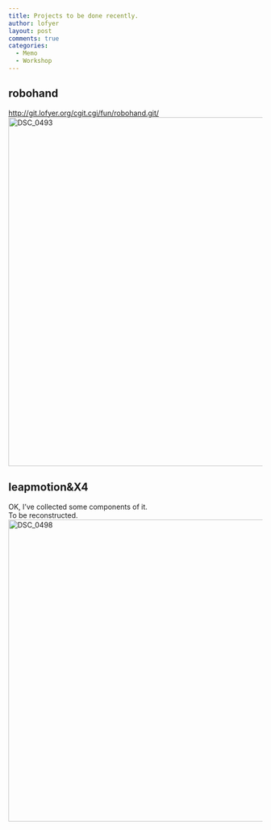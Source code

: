 ```yaml
---
title: Projects to be done recently.
author: lofyer
layout: post
comments: true
categories:
  - Memo
  - Workshop
---
```

## robohand

<a href="http://git.lofyer.org/cgit.cgi/fun/robohand.git/" title="Robohand" target="_blank">http://git.lofyer.org/cgit.cgi/fun/robohand.git/</a>  
<a href="http://blog.lofyer.org/2013/10/project-recently/dsc_0493/" rel="attachment wp-att-2576"><img src="http://io.lofyer.org/uploads/DSC_0493-1024x692.jpg" alt="DSC_0493" width="1024" height="692" class="alignnone size-large wp-image-2576" /></a>

## leapmotion&X4

OK, I&#8217;ve collected some components of it.  
To be reconstructed.  
<a href="http://blog.lofyer.org/2013/10/project-recently/dsc_0498/" rel="attachment wp-att-2577"><img src="http://io.lofyer.org/uploads/DSC_0498-1024x599.jpg" alt="DSC_0498" width="1024" height="599" class="alignnone size-large wp-image-2577" /></a>